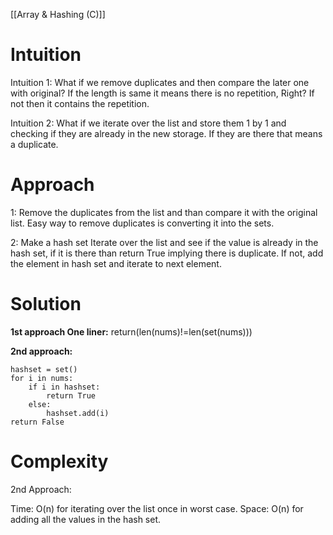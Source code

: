 [[Array & Hashing (C)]]

# **Intuition**
Intuition 1:
What if we remove duplicates and then compare the later one with original?
If the length is same it means there is no repetition, Right?
If not then it contains the repetition.

Intuition 2:
What if we iterate over the list and store them 1 by 1 and checking if they are already in the new storage. If they are there that means a duplicate.

# **Approach**
1:
Remove the duplicates from the list and than compare it with the original list.
Easy way to remove duplicates is converting it into the sets.

2:
Make a hash set
Iterate over the list and see if the value is already in the hash set, if it is there than return True implying there is duplicate.
If not, add the element in hash set and iterate to next element.

# **Solution**

**1st approach
One liner:**
	return(len(nums)!=len(set(nums)))

**2nd approach:**

	hashset = set()	
	for i in nums:
		if i in hashset:
			return True
		else:
			hashset.add(i)
	return False

# **Complexity**

2nd Approach:

Time: O(n) for iterating over the list once in worst case.
Space: O(n) for adding all the values in the hash set.
